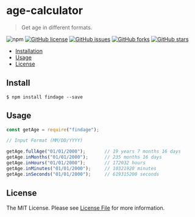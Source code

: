 # age-calculator
> Get age in different formats.

<!-- ![npm](https://img.shields.io/npm/v/@asif92/age-calculator?color=green&label=age-calculator&style=plastic) -->
![npm](https://img.shields.io/npm/v/@asif92/age-calculator?color=green&label=%40asif92%2Fage-calculator&style=plastic)
[![GitHub license](https://img.shields.io/github/license/asif92/age-calculator?style=plastic)](https://github.com/asif92/age-calculator/blob/master/LICENSE)
[![GitHub issues](https://img.shields.io/github/issues/asif92/age-calculator?style=social)](https://github.com/asif92/age-calculator/issues)
[![GitHub forks](https://img.shields.io/github/forks/asif92/age-calculator?style=social)](https://github.com/asif92/age-calculator/network)
[![GitHub stars](https://img.shields.io/github/stars/asif92/age-calculator?style=social)](https://github.com/asif92/age-calculator/stargazers)

- [Installation](#install)
- [Usage](#usage)
- [License](#license)

## Install

```
$ npm install findage --save
```

## Usage


```js
const getAge = require("findage");

// Input Format (MM/DD/YYYY)

getAge.fullAge("01/01/2000");		// 19 years 7 months 16 days
getAge.inMonths("01/01/2000");		// 235 months 16 days
getAge.inHours("01/01/2000");		// 172032 hours
getAge.inMinutes("01/01/2000");		// 10321920 minutes
getAge.inSeconds("01/01/2000");		// 619315200 seconds

```

## License

The MIT License. Please see [License File](LICENSE) for more information.